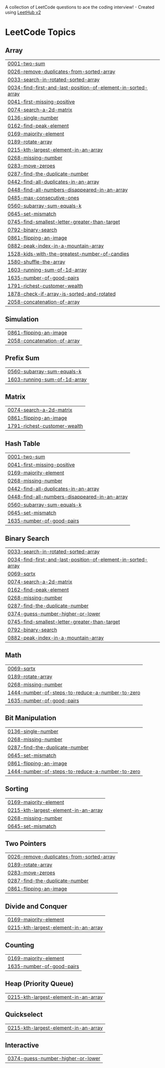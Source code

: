 A collection of LeetCode questions to ace the coding interview! - Created using [LeetHub v2](https://github.com/arunbhardwaj/LeetHub-2.0)
<!---LeetCode Topics Start-->
# LeetCode Topics
## Array
|  |
| ------- |
| [0001-two-sum](https://github.com/aabidbilal/DSA/tree/master/0001-two-sum) |
| [0026-remove-duplicates-from-sorted-array](https://github.com/aabidbilal/DSA/tree/master/0026-remove-duplicates-from-sorted-array) |
| [0033-search-in-rotated-sorted-array](https://github.com/aabidbilal/DSA/tree/master/0033-search-in-rotated-sorted-array) |
| [0034-find-first-and-last-position-of-element-in-sorted-array](https://github.com/aabidbilal/DSA/tree/master/0034-find-first-and-last-position-of-element-in-sorted-array) |
| [0041-first-missing-positive](https://github.com/aabidbilal/DSA/tree/master/0041-first-missing-positive) |
| [0074-search-a-2d-matrix](https://github.com/aabidbilal/DSA/tree/master/0074-search-a-2d-matrix) |
| [0136-single-number](https://github.com/aabidbilal/DSA/tree/master/0136-single-number) |
| [0162-find-peak-element](https://github.com/aabidbilal/DSA/tree/master/0162-find-peak-element) |
| [0169-majority-element](https://github.com/aabidbilal/DSA/tree/master/0169-majority-element) |
| [0189-rotate-array](https://github.com/aabidbilal/DSA/tree/master/0189-rotate-array) |
| [0215-kth-largest-element-in-an-array](https://github.com/aabidbilal/DSA/tree/master/0215-kth-largest-element-in-an-array) |
| [0268-missing-number](https://github.com/aabidbilal/DSA/tree/master/0268-missing-number) |
| [0283-move-zeroes](https://github.com/aabidbilal/DSA/tree/master/0283-move-zeroes) |
| [0287-find-the-duplicate-number](https://github.com/aabidbilal/DSA/tree/master/0287-find-the-duplicate-number) |
| [0442-find-all-duplicates-in-an-array](https://github.com/aabidbilal/DSA/tree/master/0442-find-all-duplicates-in-an-array) |
| [0448-find-all-numbers-disappeared-in-an-array](https://github.com/aabidbilal/DSA/tree/master/0448-find-all-numbers-disappeared-in-an-array) |
| [0485-max-consecutive-ones](https://github.com/aabidbilal/DSA/tree/master/0485-max-consecutive-ones) |
| [0560-subarray-sum-equals-k](https://github.com/aabidbilal/DSA/tree/master/0560-subarray-sum-equals-k) |
| [0645-set-mismatch](https://github.com/aabidbilal/DSA/tree/master/0645-set-mismatch) |
| [0745-find-smallest-letter-greater-than-target](https://github.com/aabidbilal/DSA/tree/master/0745-find-smallest-letter-greater-than-target) |
| [0792-binary-search](https://github.com/aabidbilal/DSA/tree/master/0792-binary-search) |
| [0861-flipping-an-image](https://github.com/aabidbilal/DSA/tree/master/0861-flipping-an-image) |
| [0882-peak-index-in-a-mountain-array](https://github.com/aabidbilal/DSA/tree/master/0882-peak-index-in-a-mountain-array) |
| [1528-kids-with-the-greatest-number-of-candies](https://github.com/aabidbilal/DSA/tree/master/1528-kids-with-the-greatest-number-of-candies) |
| [1580-shuffle-the-array](https://github.com/aabidbilal/DSA/tree/master/1580-shuffle-the-array) |
| [1603-running-sum-of-1d-array](https://github.com/aabidbilal/DSA/tree/master/1603-running-sum-of-1d-array) |
| [1635-number-of-good-pairs](https://github.com/aabidbilal/DSA/tree/master/1635-number-of-good-pairs) |
| [1791-richest-customer-wealth](https://github.com/aabidbilal/DSA/tree/master/1791-richest-customer-wealth) |
| [1878-check-if-array-is-sorted-and-rotated](https://github.com/aabidbilal/DSA/tree/master/1878-check-if-array-is-sorted-and-rotated) |
| [2058-concatenation-of-array](https://github.com/aabidbilal/DSA/tree/master/2058-concatenation-of-array) |
## Simulation
|  |
| ------- |
| [0861-flipping-an-image](https://github.com/aabidbilal/DSA/tree/master/0861-flipping-an-image) |
| [2058-concatenation-of-array](https://github.com/aabidbilal/DSA/tree/master/2058-concatenation-of-array) |
## Prefix Sum
|  |
| ------- |
| [0560-subarray-sum-equals-k](https://github.com/aabidbilal/DSA/tree/master/0560-subarray-sum-equals-k) |
| [1603-running-sum-of-1d-array](https://github.com/aabidbilal/DSA/tree/master/1603-running-sum-of-1d-array) |
## Matrix
|  |
| ------- |
| [0074-search-a-2d-matrix](https://github.com/aabidbilal/DSA/tree/master/0074-search-a-2d-matrix) |
| [0861-flipping-an-image](https://github.com/aabidbilal/DSA/tree/master/0861-flipping-an-image) |
| [1791-richest-customer-wealth](https://github.com/aabidbilal/DSA/tree/master/1791-richest-customer-wealth) |
## Hash Table
|  |
| ------- |
| [0001-two-sum](https://github.com/aabidbilal/DSA/tree/master/0001-two-sum) |
| [0041-first-missing-positive](https://github.com/aabidbilal/DSA/tree/master/0041-first-missing-positive) |
| [0169-majority-element](https://github.com/aabidbilal/DSA/tree/master/0169-majority-element) |
| [0268-missing-number](https://github.com/aabidbilal/DSA/tree/master/0268-missing-number) |
| [0442-find-all-duplicates-in-an-array](https://github.com/aabidbilal/DSA/tree/master/0442-find-all-duplicates-in-an-array) |
| [0448-find-all-numbers-disappeared-in-an-array](https://github.com/aabidbilal/DSA/tree/master/0448-find-all-numbers-disappeared-in-an-array) |
| [0560-subarray-sum-equals-k](https://github.com/aabidbilal/DSA/tree/master/0560-subarray-sum-equals-k) |
| [0645-set-mismatch](https://github.com/aabidbilal/DSA/tree/master/0645-set-mismatch) |
| [1635-number-of-good-pairs](https://github.com/aabidbilal/DSA/tree/master/1635-number-of-good-pairs) |
## Binary Search
|  |
| ------- |
| [0033-search-in-rotated-sorted-array](https://github.com/aabidbilal/DSA/tree/master/0033-search-in-rotated-sorted-array) |
| [0034-find-first-and-last-position-of-element-in-sorted-array](https://github.com/aabidbilal/DSA/tree/master/0034-find-first-and-last-position-of-element-in-sorted-array) |
| [0069-sqrtx](https://github.com/aabidbilal/DSA/tree/master/0069-sqrtx) |
| [0074-search-a-2d-matrix](https://github.com/aabidbilal/DSA/tree/master/0074-search-a-2d-matrix) |
| [0162-find-peak-element](https://github.com/aabidbilal/DSA/tree/master/0162-find-peak-element) |
| [0268-missing-number](https://github.com/aabidbilal/DSA/tree/master/0268-missing-number) |
| [0287-find-the-duplicate-number](https://github.com/aabidbilal/DSA/tree/master/0287-find-the-duplicate-number) |
| [0374-guess-number-higher-or-lower](https://github.com/aabidbilal/DSA/tree/master/0374-guess-number-higher-or-lower) |
| [0745-find-smallest-letter-greater-than-target](https://github.com/aabidbilal/DSA/tree/master/0745-find-smallest-letter-greater-than-target) |
| [0792-binary-search](https://github.com/aabidbilal/DSA/tree/master/0792-binary-search) |
| [0882-peak-index-in-a-mountain-array](https://github.com/aabidbilal/DSA/tree/master/0882-peak-index-in-a-mountain-array) |
## Math
|  |
| ------- |
| [0069-sqrtx](https://github.com/aabidbilal/DSA/tree/master/0069-sqrtx) |
| [0189-rotate-array](https://github.com/aabidbilal/DSA/tree/master/0189-rotate-array) |
| [0268-missing-number](https://github.com/aabidbilal/DSA/tree/master/0268-missing-number) |
| [1444-number-of-steps-to-reduce-a-number-to-zero](https://github.com/aabidbilal/DSA/tree/master/1444-number-of-steps-to-reduce-a-number-to-zero) |
| [1635-number-of-good-pairs](https://github.com/aabidbilal/DSA/tree/master/1635-number-of-good-pairs) |
## Bit Manipulation
|  |
| ------- |
| [0136-single-number](https://github.com/aabidbilal/DSA/tree/master/0136-single-number) |
| [0268-missing-number](https://github.com/aabidbilal/DSA/tree/master/0268-missing-number) |
| [0287-find-the-duplicate-number](https://github.com/aabidbilal/DSA/tree/master/0287-find-the-duplicate-number) |
| [0645-set-mismatch](https://github.com/aabidbilal/DSA/tree/master/0645-set-mismatch) |
| [0861-flipping-an-image](https://github.com/aabidbilal/DSA/tree/master/0861-flipping-an-image) |
| [1444-number-of-steps-to-reduce-a-number-to-zero](https://github.com/aabidbilal/DSA/tree/master/1444-number-of-steps-to-reduce-a-number-to-zero) |
## Sorting
|  |
| ------- |
| [0169-majority-element](https://github.com/aabidbilal/DSA/tree/master/0169-majority-element) |
| [0215-kth-largest-element-in-an-array](https://github.com/aabidbilal/DSA/tree/master/0215-kth-largest-element-in-an-array) |
| [0268-missing-number](https://github.com/aabidbilal/DSA/tree/master/0268-missing-number) |
| [0645-set-mismatch](https://github.com/aabidbilal/DSA/tree/master/0645-set-mismatch) |
## Two Pointers
|  |
| ------- |
| [0026-remove-duplicates-from-sorted-array](https://github.com/aabidbilal/DSA/tree/master/0026-remove-duplicates-from-sorted-array) |
| [0189-rotate-array](https://github.com/aabidbilal/DSA/tree/master/0189-rotate-array) |
| [0283-move-zeroes](https://github.com/aabidbilal/DSA/tree/master/0283-move-zeroes) |
| [0287-find-the-duplicate-number](https://github.com/aabidbilal/DSA/tree/master/0287-find-the-duplicate-number) |
| [0861-flipping-an-image](https://github.com/aabidbilal/DSA/tree/master/0861-flipping-an-image) |
## Divide and Conquer
|  |
| ------- |
| [0169-majority-element](https://github.com/aabidbilal/DSA/tree/master/0169-majority-element) |
| [0215-kth-largest-element-in-an-array](https://github.com/aabidbilal/DSA/tree/master/0215-kth-largest-element-in-an-array) |
## Counting
|  |
| ------- |
| [0169-majority-element](https://github.com/aabidbilal/DSA/tree/master/0169-majority-element) |
| [1635-number-of-good-pairs](https://github.com/aabidbilal/DSA/tree/master/1635-number-of-good-pairs) |
## Heap (Priority Queue)
|  |
| ------- |
| [0215-kth-largest-element-in-an-array](https://github.com/aabidbilal/DSA/tree/master/0215-kth-largest-element-in-an-array) |
## Quickselect
|  |
| ------- |
| [0215-kth-largest-element-in-an-array](https://github.com/aabidbilal/DSA/tree/master/0215-kth-largest-element-in-an-array) |
## Interactive
|  |
| ------- |
| [0374-guess-number-higher-or-lower](https://github.com/aabidbilal/DSA/tree/master/0374-guess-number-higher-or-lower) |
<!---LeetCode Topics End-->